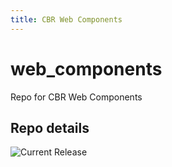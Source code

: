```yaml
---
title: CBR Web Components
---
```


# web_components
Repo for CBR Web Components


## Repo details

![Current Release](https://img.shields.io/badge/release-v0.0.2-blue)

